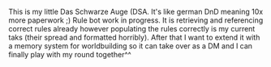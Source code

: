 This is my little Das Schwarze Auge (DSA. It's like german DnD meaning 10x more paperwork ;) Rule bot work in progress. It is retrieving and referencing correct rules already however populating the rules correctly is my current taks (their spread and formatted horribly). After that I want to extend it with a memory system for worldbuilding so it can take over as a DM and I can finally play with my round together^^
